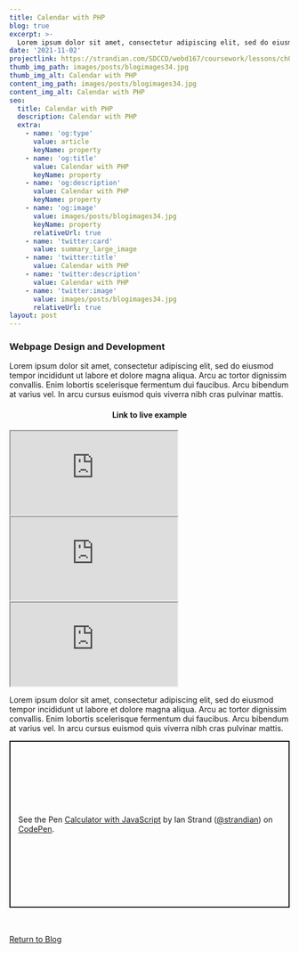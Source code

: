 ```yaml
---
title: Calendar with PHP
blog: true
excerpt: >-
  Lorem ipsum dolor sit amet, consectetur adipiscing elit, sed do eiusmod tempor incididunt ut labore et dolore magna aliqua. Arcu ac tortor dignissim convallis. Enim lobortis scelerisque fermentum dui faucibus. Arcu bibendum at varius vel. In arcu cursus euismod quis viverra nibh cras pulvinar mattis.
date: '2021-11-02'
projectlink: https://strandian.com/SDCCD/webd167/coursework/lessons/ch02/calendar.php
thumb_img_path: images/posts/blogimages34.jpg
thumb_img_alt: Calendar with PHP
content_img_path: images/posts/blogimages34.jpg
content_img_alt: Calendar with PHP
seo:
  title: Calendar with PHP
  description: Calendar with PHP
  extra:
    - name: 'og:type'
      value: article
      keyName: property
    - name: 'og:title'
      value: Calendar with PHP
      keyName: property
    - name: 'og:description'
      value: Calendar with PHP
      keyName: property
    - name: 'og:image'
      value: images/posts/blogimages34.jpg
      keyName: property
      relativeUrl: true
    - name: 'twitter:card'
      value: summary_large_image
    - name: 'twitter:title'
      value: Calendar with PHP
    - name: 'twitter:description'
      value: Calendar with PHP
    - name: 'twitter:image'
      value: images/posts/blogimages34.jpg
      relativeUrl: true
layout: post
---
```


### Webpage Design and Development
Lorem ipsum dolor sit amet, consectetur adipiscing elit, sed do eiusmod tempor incididunt ut labore et dolore magna aliqua. Arcu ac tortor dignissim convallis. Enim lobortis scelerisque fermentum dui faucibus. Arcu bibendum at varius vel. In arcu cursus euismod quis viverra nibh cras pulvinar mattis.

<h4 align="center">
Link to live example
</h4>
<div id="hideweb1">
  <div class="thumbnail-container" title="Web Development Portfolio"><a href="https://strandian.com/SDCCD/webd167/coursework/lessons/ch02/calendar.php" target="_blank">
    <div class="thumbnail">
      <iframe src="https://strandian.com/SDCCD/webd167/coursework/lessons/ch02/calendar.php" onload="this.style.opacity = 1"></iframe>
    </div>
    </a> </div>
</div>
<div id="hideweb2">
  <div class="thumbnail-container" title="Web Development Portfolio"><a href="https://strandian.com/SDCCD/webd167/coursework/lessons/ch02/calendar.php" target="_blank">
    <div class="thumbnail">
      <iframe src="https://strandian.com/SDCCD/webd167/coursework/lessons/ch02/calendar.php" onload="this.style.opacity = 1"></iframe>
    </div>
    </a> </div>
</div>
<div id="hideweb3">
  <div class="thumbnail-container" title="Web Development Portfolio"><a href="https://strandian.com/SDCCD/webd167/coursework/lessons/ch02/calendar.php" target="_blank">
    <div class="thumbnail">
      <iframe src="https://strandian.com/SDCCD/webd167/coursework/lessons/ch02/calendar.php" onload="this.style.opacity = 1"></iframe>
    </div>
    </a> </div>
</div>

Lorem ipsum dolor sit amet, consectetur adipiscing elit, sed do eiusmod tempor incididunt ut labore et dolore magna aliqua. Arcu ac tortor dignissim convallis. Enim lobortis scelerisque fermentum dui faucibus. Arcu bibendum at varius vel. In arcu cursus euismod quis viverra nibh cras pulvinar mattis.

<p class="codepen" data-height="300" data-default-tab="html,result" data-slug-hash="ZEXyOEj" data-user="strandian" style="height: 300px; box-sizing: border-box; display: flex; align-items: center; justify-content: center; border: 2px solid; margin: 1em 0; padding: 1em;">
  <span>See the Pen <a href="https://codepen.io/strandian/pen/ZEXyOEj">
  Calculator with JavaScript</a> by Ian Strand (<a href="https://codepen.io/strandian">@strandian</a>)
  on <a href="https://codepen.io">CodePen</a>.</span>
</p>

<br />
<br />
<a class="button" href="/blog/">
  Return to Blog
</a>

<script async src="https://cpwebassets.codepen.io/assets/embed/ei.js"></script>